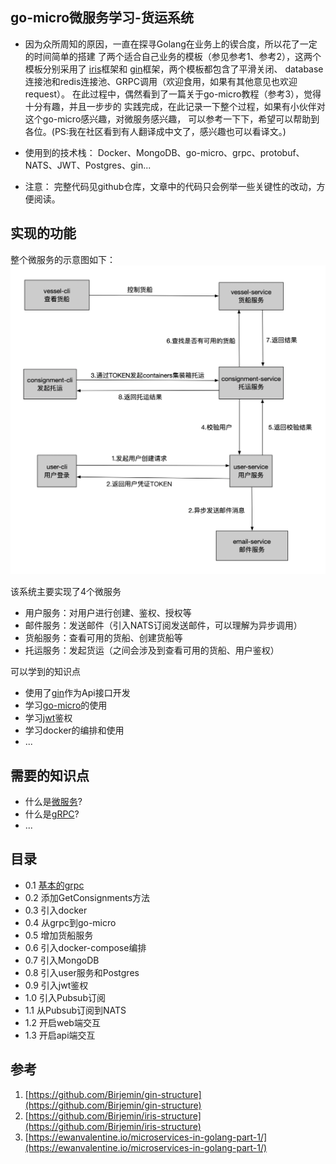 ## go-micro微服务学习-货运系统
- 因为众所周知的原因，一直在探寻Golang在业务上的锲合度，所以花了一定的时间简单的搭建
了两个适合自己业务的模板（参见参考1、参考2），这两个模板分别采用了
[iris](http://github.com/kataras/iris)框架和
[gin](http://github.com/gin-gonic/gin)框架，两个模板都包含了平滑关闭、
database连接池和redis连接池、GRPC调用（欢迎食用，如果有其他意见也欢迎request）。
在此过程中，偶然看到了一篇关于go-micro教程（参考3），觉得十分有趣，并且一步步的
实践完成，在此记录一下整个过程，如果有小伙伴对这个go-micro感兴趣，对微服务感兴趣，
可以参考一下下，希望可以帮助到各位。(PS:我在社区看到有人翻译成中文了，感兴趣也可以看译文。)

- 使用到的技术栈：
Docker、MongoDB、go-micro、grpc、protobuf、NATS、JWT、Postgres、gin...

- 注意：
完整代码见github仓库，文章中的代码只会例举一些关键性的改动，方便阅读。

## 实现的功能
整个微服务的示意图如下：
![示意图](./img/2019122800.png)

该系统主要实现了4个微服务
- 用户服务：对用户进行创建、鉴权、授权等
- 邮件服务：发送邮件（引入NATS订阅发送邮件，可以理解为异步调用）
- 货船服务：查看可用的货船、创建货船等
- 托运服务：发起货运（之间会涉及到查看可用的货船、用户鉴权）

可以学到的知识点
- 使用了[gin](https://github.com/gin-gonic/gin)作为Api接口开发
- 学习[go-micro](https://github.com/micro/go-micro)的使用
- 学习[jwt](https://github.com/dgrijalva/jwt-go)鉴权
- 学习docker的编排和使用
- ...

## 需要的知识点
- 什么是[微服务](http://birjemin.com/wiki/tech-grpc)?
- 什么是[gRPC](http://birjemin.com/wiki/tech-grpc)?
- ...

## 目录

* 0.1 [基本的grpc](micro-shippy-1.md)
* 0.2 添加GetConsignments方法
* 0.3 引入docker
* 0.4 从grpc到go-micro
* 0.5 增加货船服务
* 0.6 引入docker-compose编排
* 0.7 引入MongoDB
* 0.8 引入user服务和Postgres
* 0.9 引入jwt鉴权
* 1.0 引入Pubsub订阅
* 1.1 从Pubsub订阅到NATS
* 1.2 开启web端交互
* 1.3 开启api端交互

## 参考
1. [https://github.com/Birjemin/gin-structure](https://github.com/Birjemin/gin-structure)
2. [https://github.com/Birjemin/iris-structure](https://github.com/Birjemin/iris-structure)
3. [https://ewanvalentine.io/microservices-in-golang-part-1/](https://ewanvalentine.io/microservices-in-golang-part-1/)